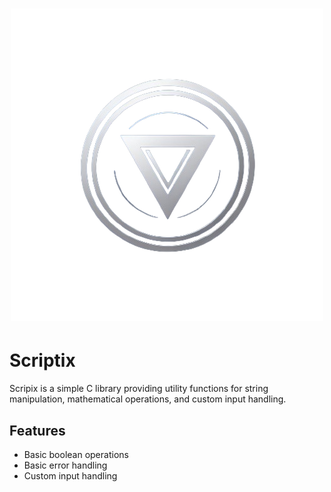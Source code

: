 <h1 align="center">
  <picture>
    <source media="(prefers-color-scheme: dark)" srcset="assets/logo.png">
    <source media="(prefers-color-scheme: light)" srcset="">
    <img src="assets/logo.png" style="size: 10px">
  </picture>
</h1>

# Scriptix

Scripix is a simple C library providing utility functions for string manipulation, mathematical operations, and custom input handling.

## Features
- Basic boolean operations
- Basic error handling
- Custom input handling

